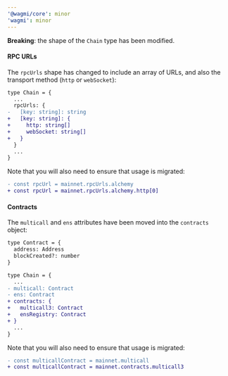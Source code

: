 ```yaml
---
'@wagmi/core': minor
'wagmi': minor
---
```


**Breaking**: the shape of the `Chain` type has been modified.

#### RPC URLs

The `rpcUrls` shape has changed to include an array of URLs, and also the transport method (`http` or `webSocket`):

```diff
type Chain = {
  ...
  rpcUrls: {
-   [key: string]: string
+   [key: string]: {
+     http: string[]
+     webSocket: string[]
+   }
  }
  ...
}
```

Note that you will also need to ensure that usage is migrated:

```diff
- const rpcUrl = mainnet.rpcUrls.alchemy
+ const rpcUrl = mainnet.rpcUrls.alchemy.http[0]
```

#### Contracts

The `multicall` and `ens` attributes have been moved into the `contracts` object:

```diff
type Contract = {
  address: Address
  blockCreated?: number
}

type Chain = {
  ...
- multicall: Contract
- ens: Contract
+ contracts: {
+   multicall3: Contract
+   ensRegistry: Contract
+ }
  ...
}
```

Note that you will also need to ensure that usage is migrated:

```diff
- const multicallContract = mainnet.multicall
+ const multicallContract = mainnet.contracts.multicall3
```
